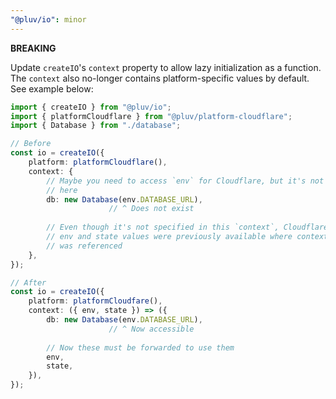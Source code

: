 ```yaml
---
"@pluv/io": minor
---
```


**BREAKING**

Update `createIO`'s `context` property to allow lazy initialization as a function. The `context` also no-longer contains platform-specific values by default. See example below:

```ts
import { createIO } from "@pluv/io";
import { platformCloudflare } from "@pluv/platform-cloudflare";
import { Database } from "./database";

// Before
const io = createIO({
    platform: platformCloudflare(),
    context: {
        // Maybe you need to access `env` for Cloudflare, but it's not accessible
        // here
        db: new Database(env.DATABASE_URL),
                      // ^ Does not exist
        
        // Even though it's not specified in this `context`, Cloudflare's
        // env and state values were previously available where context
        // was referenced
    },
});

// After
const io = createIO({
    platform: platformCloudfare(),
    context: ({ env, state }) => ({
        db: new Database(env.DATABASE_URL),
                      // ^ Now accessible
        
        // Now these must be forwarded to use them
        env,
        state,
    }),
});
```
